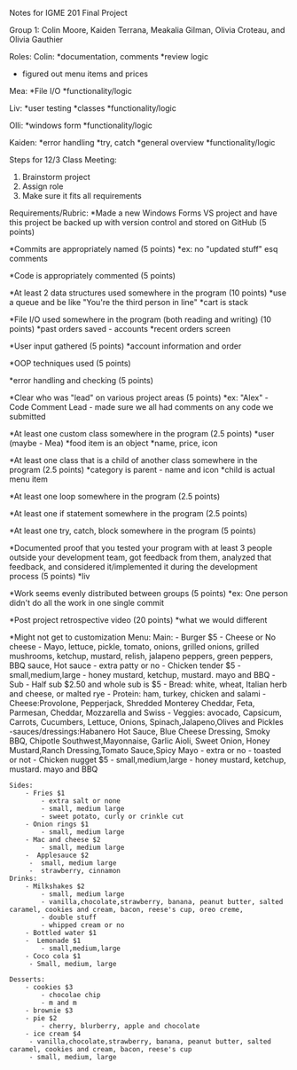 Notes for IGME 201 Final Project

Group 1: Colin Moore, Kaiden Terrana, Meakalia Gilman, Olivia Croteau, and Olivia Gauthier

Roles:
Colin: 
*documentation, comments
*review logic
* figured out menu items and prices

Mea:
*File I/O
*functionality/logic

Liv: 
*user testing
*classes
*functionality/logic

Olli: 
*windows form
*functionality/logic

Kaiden: 
*error handling
*try, catch
*general overview
*functionality/logic


Steps for 12/3 Class Meeting:
1. Brainstorm project
2. Assign role
3. Make sure it fits all requirements


Requirements/Rubric:
*Made a new Windows Forms VS project and have this project be backed up with version control and stored on GitHub (5 points)

*Commits are appropriately named (5 points)
	*ex: no "updated stuff" esq comments

*Code is appropriately commented (5 points)

*At least 2 data structures used somewhere in the program (10 points)
	*use a queue and be like "You're the third person in line"
	*cart is stack

*File I/O used somewhere in the program (both reading and writing) (10 points)
	*past orders saved - accounts
	*recent orders screen

*User input gathered (5 points)
	*account information and order

*OOP techniques used (5 points)

*error handling and checking (5 points)

*Clear who was "lead" on various project areas (5 points)
	*ex: "Alex" - Code Comment Lead - made sure we all had comments on any code we submitted

*At least one custom class somewhere in the program (2.5 points)
	*user (maybe - Mea)
	*food item is an object
		*name, price, icon

*At least one class that is a child of another class somewhere in the program (2.5 points)
	*category is parent - name and icon
	*child is actual menu item

*At least one loop somewhere in the program (2.5 points)

*At least one if statement somewhere in the program (2.5 points)

*At least one try, catch, block somewhere in the program (5 points)

*Documented proof that you tested your program with at least 3 people outside your development team, got feedback from them, analyzed that feedback, and considered it/implemented it during the development process (5 points)
	*liv

*Work seems evenly distributed between groups (5 points)
	*ex: One person didn't do all the work in one single commit

*Post project retrospective video (20 points)
	*what we would different 

*Might not get to customization 
Menu:
	Main:
		- Burger $5
			- Cheese or No cheese
			- Mayo, lettuce, pickle, tomato, onions, grilled onions, grilled mushrooms, ketchup, mustard, relish, jalapeno peppers, green peppers, BBQ sauce, Hot sauce
			- extra patty or no
		- Chicken tender $5
			- small,medium,large 
			- honey mustard, ketchup, mustard. mayo and BBQ
		-Sub 
			- Half sub $2.50 and whole sub is $5
			- Bread: white, wheat, Italian herb and cheese, or malted rye 
			- Protein: ham, turkey, chicken and salami
			- Cheese:Provolone, Pepperjack, Shredded Monterey Cheddar, Feta, Parmesan, Cheddar, Mozzarella and Swiss 
			- Veggies: avocado, Capsicum, Carrots, Cucumbers, Lettuce, Onions, Spinach,Jalapeno,Olives and Pickles
			-sauces/dressings:Habanero Hot Sauce, Blue Cheese Dressing, Smoky BBQ, Chipotle Southwest,Mayonnaise, Garlic Aioli, Sweet Onion, Honey Mustard,Ranch Dressing,Tomato Sauce,Spicy Mayo
			- extra or no
			- toasted or not
		- Chicken nugget $5
			- small,medium,large 
			- honey mustard, ketchup, mustard. mayo and BBQ
		 

	Sides:
		- Fries $1
			- extra salt or none
			- small, medium large
			- sweet potato, curly or crinkle cut
		- Onion rings $1
			- small, medium large
		- Mac and cheese $2
			- small, medium large
		-  Applesauce $2
		 - 	small, medium large
		 - 	strawberry, cinnamon
	Drinks:
        - Milkshakes $2
			- small, medium large
			- vanilla,chocolate,strawberry, banana, peanut butter, salted caramel, cookies and cream, bacon, reese's cup, oreo creme, 
			- double stuff 
			- whipped cream or no
		- Bottled water $1
		-  Lemonade $1
			- small,medium,large
		- Coco cola $1
		 - Small, medium, large

	Desserts:
	   	- cookies $3
			- chocolae chip
			- m and m
		- brownie $3
		- pie $2
			- cherry, blurberry, apple and chocolate
		- ice cream $4
		 - vanilla,chocolate,strawberry, banana, peanut butter, salted caramel, cookies and cream, bacon, reese's cup
		 - small, medium, large



